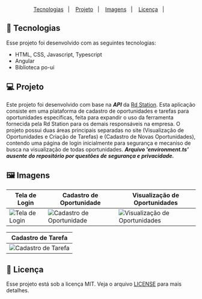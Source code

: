 <p align="center">
  <a href="#Tecnologias">Tecnologias</a>&nbsp;&nbsp;&nbsp;|&nbsp;&nbsp;&nbsp;
   <a href="#Projeto">Projeto</a>&nbsp;&nbsp;&nbsp;|&nbsp;&nbsp;&nbsp;
  <a href="#Imagens">Imagens</a>&nbsp;&nbsp;&nbsp;|&nbsp;&nbsp;&nbsp;
  <a href="#Licença">Licença</a>&nbsp;&nbsp;&nbsp;|&nbsp;&nbsp;&nbsp;
</p>

<a id="Tecnologias"></a>
## 🚀 Tecnologias 

Esse projeto foi desenvolvido com as seguintes tecnologias:

- HTML, CSS, Javascript, Typescript
- Angular
- Biblioteca po-ui

<a id="Projeto"></a>
## 💻 Projeto
  Este projeto foi desenvolvido com base na *__API__* da [Rd Station](https://developers.rdstation.com/reference/rdcrm-introducao-e-requisitos). Esta aplicação consiste em uma plataforma de cadastro de oportunidades e tarefas para oportunidades específicas, feita para expandir o uso da ferramenta fornecida pela Rd Station para os demais responsáveis na empresa. O projeto possui duas áreas principais separadas no site (Visualização de Oportunidades e Criação de Tarefas) e (Cadastro de Novas Oportunidades), contendo uma página de login inicialmente para segurança e mecaniso de busca na visualização de todas oportunidades.
  *__Arquivo 'environment.ts' ausente do repositório por questões de segurança e privacidade.__*

  

<a id="Imagens"></a>
## 🖼️ Imagens

| Tela de Login | Cadastro de Oportunidade | Visualização de Oportunidades | 
|---|---|---|
| ![Tela de Login](https://user-images.githubusercontent.com/45954874/176905184-0b59c220-b853-42c5-b0dc-4dc9ede6733a.jpg) | ![Cadastro de Oportunidade](https://user-images.githubusercontent.com/45954874/176949715-bb573766-df09-49ad-9526-407fd95915ed.jpg) | ![Visualização de Oportunidades](https://user-images.githubusercontent.com/45954874/176949780-a73de3fd-29d9-4ea5-9dc9-7d860a934573.jpg) | 

| Cadastro de Tarefa | 
|---|
| ![Cadastro de Tarefa](https://user-images.githubusercontent.com/45954874/176906021-c9bd0e07-6790-428f-92be-4ed262cb1ed2.jpg) |



<a id="Licença"></a>
## 📝 Licença

Esse projeto está sob a licença MIT. Veja o arquivo [LICENSE](https://github.com/future4code/Freire-labe-ninja4/blob/master/LICENCE) para mais detalhes.
